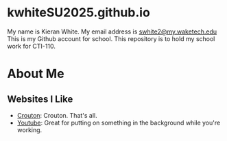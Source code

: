 # kwhiteSU2025.github.io
My name is Kieran White. My email address is swhite2@my.waketech.edu
This is my Github account for school.
This repository is to hold my school work for CTI-110.

# About Me
## Websites I Like
- [Crouton](https://www.crouton.net): Crouton. That's all.
- [Youtube](http://www.youtube.com): Great for putting on something in the background while you're working. 